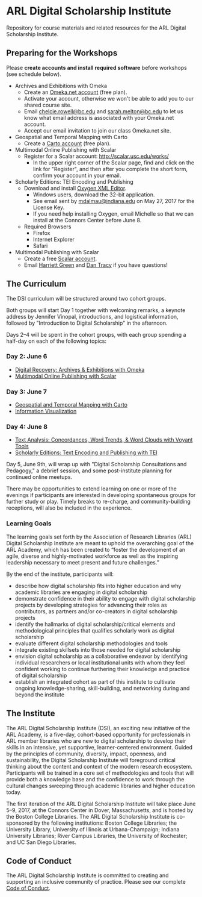 # ARL Digital Scholarship Institute
Repository for course materials and related resources for the ARL Digital Scholarship Institute. 

## Preparing for the Workshops
Please **create accounts and install required software** before workshops (see schedule below).

* Archives and Exhibitions with Omeka
  * Create an [Omeka.net account](https://www.omeka.net/signup) (free plan).
  * Activate your account, otherwise we won't be able to add you to our shared course site.
  * Email chelcie.rowell@bc.edu and sarah.melton@bc.edu to let us know what email address is associated with your Omeka.net account.
  * Accept our email invitation to join our class Omeka.net site.
* Geospatial and Temporal Mapping with Carto
  * Create a [Carto account](https://carto.com/signup) (free plan).
* Multimodal Online Publishing with Scalar 
  * Register for a Scalar account: http://scalar.usc.edu/works/
    * In the upper right corner of the Scalar page, find and click on the link for "Register", and then after you complete the short form, confirm your account in your email. 
* Scholarly Editions: TEI Encoding and Publishing
  * Download and install [Oxygen XML Editor](http://www.oxygenxml.com/download.html).
    * Windows users, download the 32-bit application.
    * See email sent by mdalmau@indiana.edu on May 27, 2017 for the License Key.
    * If you need help installing Oxygen, email Michelle so that we can install at the Connors Center before June 8.
  * Required Browsers
    * Firefox
    * Internet Explorer
    * Safari
* Multimodal Publishing with Scalar
  * Create a free [Scalar account](http://scalar.usc.edu/works/).
  * Email [Harriett Green](mailto:green19@illinois.edu) and [Dan Tracy](mailto:dtracy@illinois.edu) if you have questions!
    

## The Curriculum
The DSI curriculum will be structured around two cohort groups.

Both groups will start Day 1 together with welcoming remarks, a keynote address by Jennifer Vinopal, introductions, and logistical information, followed by "Introduction to Digital Scholarship" in the afternoon.

Days 2–4 will be spent in the cohort groups, with each group spending a half-day on each of the following topics:

### Day 2: June 6
* [Digital Recovery: Archives & Exhibitions with Omeka](/Archives%20and%20Exhibitions)
* [Multimodal Online Publishing with Scalar](/Multimodal%20Online%20Publishing%20with%20Scalar)

### Day 3: June 7
* [Geospatial and Temporal Mapping with Carto](/Geospatial%20and%20Temporal%20Mapping%20with%20Carto)
* [Information Visualization](/Information%20Visualization)

### Day 4: June 8
* [Text Analysis: Concordances, Word Trends, & Word Clouds with Voyant Tools](/Text%20Analysis)
* [Scholarly Editions: Text Encoding and Publishing with TEI](/Scholarly%20Editions)

Day 5, June 9th, will wrap up with "Digital Scholarship Consultations and Pedagogy," a debrief session, and some post-institute planning for continued online meetups. 

There may be opportunities to extend learning on one or more of the evenings if participants are interested in developing spontaneous groups for further study or play. Timely breaks to re-charge, and community-building receptions, will also be included in the experience.

### Learning Goals
The learning goals set forth by the Association of Research Libraries (ARL) Digital Scholarship Institute are meant to uphold the overarching goal of the ARL Academy, which has been created to “foster the development of an agile, diverse and highly-motivated workforce as well as the inspiring leadership necessary to meet present and future challenges.”

By the end of the institute, participants will:

* describe how digital scholarship fits into higher education and why academic libraries are engaging in digital scholarship
* demonstrate confidence in their ability to engage with digital scholarship projects by developing strategies for advancing their roles as contributors, as partners and/or co-creators in digital scholarship projects
* identify the hallmarks of digital scholarship/critical elements and methodological principles that qualifies scholarly work as digital scholarship
* evaluate different digital scholarship methodologies and tools
* integrate existing skillsets into those needed for digital scholarship
* envision digital scholarship as a collaborative endeavor by identifying individual researchers or local institutional units with whom they feel confident working to continue furthering their knowledge and practice of digital scholarship
* establish an integrated cohort as part of this institute to cultivate ongoing  knowledge-sharing, skill-building, and networking during and beyond the institute

## The Institute
The ARL Digital Scholarship Institute (DSI), an exciting new initiative of the ARL Academy, is a five-day, cohort-based opportunity for professionals in ARL member libraries who are new to digital scholarship to develop their skills in an intensive, yet supportive, learner-centered environment. Guided by the principles of community, diversity, impact, openness, and sustainability, the Digital Scholarship Institute will foreground critical thinking about the content and context of the modern research ecosystem. Participants will be trained in a core set of methodologies and tools that will provide both a knowledge base and the confidence to work through the cultural changes sweeping through academic libraries and higher education today.

The first iteration of the ARL Digital Scholarship Institute will take place June 5–9, 2017, at the Connors Center in Dover, Massachusetts, and is hosted by the Boston College Libraries. The ARL Digital Scholarship Institute is co-sponsored by the following institutions: Boston College Libraries; the University Library, University of Illinois at Urbana-Champaign; Indiana University Libraries; River Campus Libraries, the University of Rochester; and UC San Diego Libraries.

## Code of Conduct
The ARL Digital Scholarship Institute is committed to creating and supporting an inclusive community of practice. Please see our complete [Code of Conduct](https://github.com/tech-at-arl/Digital-Scholarship-Institute/blob/master/Code%20of%20Conduct.md). 
